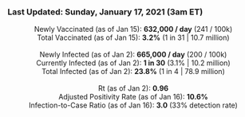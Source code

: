 ### Last Updated: Sunday, January 17, 2021 (3am ET)
<p align="center">
Newly Vaccinated (as of Jan 15): <b>632,000 / day</b>
(241 / 100k)<br>
Total Vaccinated (as of Jan 15): <b>3.2%</b>
(1 in 31 | 10.7 million)<br>
<br>
Newly Infected (as of Jan 2): <b>665,000 / day</b> 
(200 / 100k)<br>
Currently Infected (as of Jan 2): <b>1 in 30</b>
(3.1% | 10.2 million)<br>
Total Infected (as of Jan 2): <b>23.8%</b>
(1 in 4 | 78.9 million)<br>
<br>
Rt (as of Jan 2): <b>0.96</b><br>
Adjusted Positivity Rate (as of Jan 16): <b>10.6%</b><br>
Infection-to-Case Ratio (as of Jan 16): <b>3.0</b> (33% detection rate)</p>